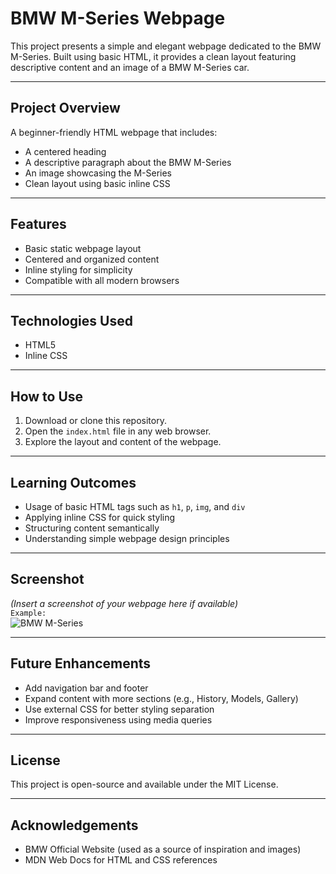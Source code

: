 # BMW M-Series Webpage

This project presents a simple and elegant webpage dedicated to the BMW M-Series. Built using basic HTML, it provides a clean layout featuring descriptive content and an image of a BMW M-Series car.

---

## Project Overview

A beginner-friendly HTML webpage that includes:
- A centered heading
- A descriptive paragraph about the BMW M-Series
- An image showcasing the M-Series
- Clean layout using basic inline CSS

---

## Features

- Basic static webpage layout
- Centered and organized content
- Inline styling for simplicity
- Compatible with all modern browsers

---

## Technologies Used

- HTML5
- Inline CSS

---

## How to Use

1. Download or clone this repository.
2. Open the `index.html` file in any web browser.
3. Explore the layout and content of the webpage.

---

## Learning Outcomes

- Usage of basic HTML tags such as `h1`, `p`, `img`, and `div`
- Applying inline CSS for quick styling
- Structuring content semantically
- Understanding simple webpage design principles

---

## Screenshot

*(Insert a screenshot of your webpage here if available)*  
`Example:`  
![BMW M-Series](./screenshot.png)

---

## Future Enhancements

- Add navigation bar and footer
- Expand content with more sections (e.g., History, Models, Gallery)
- Use external CSS for better styling separation
- Improve responsiveness using media queries

---

## License

This project is open-source and available under the MIT License.

---

## Acknowledgements

- BMW Official Website (used as a source of inspiration and images)
- MDN Web Docs for HTML and CSS references
